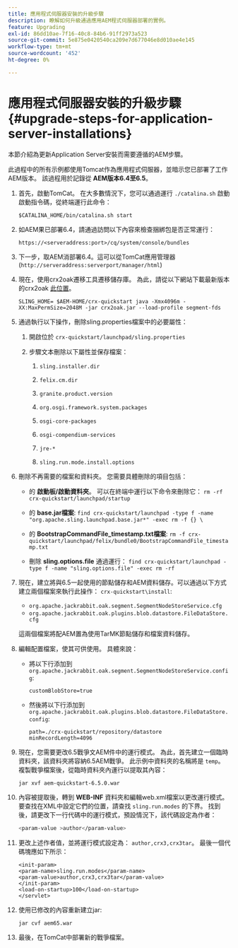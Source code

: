 ```yaml
---
title: 應用程式伺服器安裝的升級步驟
description: 瞭解如何升級通過應用AEM程式伺服器部署的實例。
feature: Upgrading
exl-id: 86dd10ae-7f16-40c8-84b6-91ff2973a523
source-git-commit: 5e875e0420540ca209e7d677046e8d010ae4e145
workflow-type: tm+mt
source-wordcount: '452'
ht-degree: 0%

---
```


# 應用程式伺服器安裝的升級步驟{#upgrade-steps-for-application-server-installations}

本節介紹為更新Application Server安裝而需要遵循的AEM步驟。

此過程中的所有示例都使用Tomcat作為應用程式伺服器，並暗示您已部署了工作AEM版本。 該過程用於記錄從 **AEM版本6.4至6.5**。

1. 首先，啟動TomCat。 在大多數情況下，您可以通過運行 `./catalina.sh` 啟動啟動指令碼，從終端運行此命令：

   ```shell
   $CATALINA_HOME/bin/catalina.sh start
   ```

1. 如AEM果已部署6.4，請通過訪問以下內容來檢查捆綁包是否正常運行：

   ```shell
   https://<serveraddress:port>/cq/system/console/bundles
   ```

1. 下一步，取AEM消部署6.4。這可以從TomCat應用管理器(`http://serveraddress:serverport/manager/html`)

1. 現在，使用crx2oak遷移工具遷移儲存庫。 為此，請從以下網站下載最新版本的crx2oak [此位置](https://repo1.maven.org/maven2/com/adobe/granite/crx2oak/)。

   ```shell
   SLING_HOME= $AEM-HOME/crx-quickstart java -Xmx4096m -XX:MaxPermSize=2048M -jar crx2oak.jar --load-profile segment-fds
   ```

1. 通過執行以下操作，刪除sling.properties檔案中的必要屬性：

   1. 開啟位於 `crx-quickstart/launchpad/sling.properties`
   1. 步驟文本刪除以下屬性並保存檔案：

      1. `sling.installer.dir`

      1. `felix.cm.dir`

      1. `granite.product.version`

      1. `org.osgi.framework.system.packages`

      1. `osgi-core-packages`

      1. `osgi-compendium-services`

      1. `jre-*`

      1. `sling.run.mode.install.options`

1. 刪除不再需要的檔案和資料夾。 您需要具體刪除的項目包括：

   * 的 **啟動板/啟動資料夾**。 可以在終端中運行以下命令來刪除它： `rm -rf crx-quickstart/launchpad/startup`

   * 的 **base.jar檔案**: `find crx-quickstart/launchpad -type f -name "org.apache.sling.launchpad.base.jar*" -exec rm -f {} \`

   * 的 **BootstrapCommandFile_timestamp.txt檔案**: `rm -f crx-quickstart/launchpad/felix/bundle0/BootstrapCommandFile_timestamp.txt`

   * 刪除 **sling.options.file** 通過運行： `find crx-quickstart/launchpad -type f -name "sling.options.file" -exec rm -rf`

1. 現在，建立將與6.5一起使用的節點儲存和AEM資料儲存。可以通過以下方式建立兩個檔案來執行此操作： `crx-quickstart\install`:

   * `org.apache.jackrabbit.oak.segment.SegmentNodeStoreService.cfg`
   * `org.apache.jackrabbit.oak.plugins.blob.datastore.FileDataStore.cfg`

   這兩個檔案將配AEM置為使用TarMK節點儲存和檔案資料儲存。

1. 編輯配置檔案，使其可供使用。 具體來說：

   * 將以下行添加到 `org.apache.jackrabbit.oak.segment.SegmentNodeStoreService.config`:

      `customBlobStore=true`

   * 然後將以下行添加到 `org.apache.jackrabbit.oak.plugins.blob.datastore.FileDataStore.config`:

      ```
      path=./crx-quickstart/repository/datastore
      minRecordLength=4096
      ```

1. 現在，您需要更改6.5戰爭文AEM件中的運行模式。 為此，首先建立一個臨時資料夾，該資料夾將容納6.5AEM戰爭。 此示例中資料夾的名稱將是 `temp`。 複製戰爭檔案後，從臨時資料夾內運行以提取其內容：

   ```
   jar xvf aem-quickstart-6.5.0.war
   ```

1. 內容被提取後，轉到 **WEB-INF** 資料夾和編輯web.xml檔案以更改運行模式。 要查找在XML中設定它們的位置，請查找 `sling.run.modes` 的下界。 找到後，請更改下一行代碼中的運行模式，預設情況下，該代碼設定為作者：

   ```bash
   <param-value >author</param-value>
   ```

1. 更改上述作者值，並將運行模式設定為： `author,crx3,crx3tar`。 最後一個代碼塊應如下所示：

   ```
   <init-param>
   <param-name>sling.run.modes</param-name>
   <param-value>author,crx3,crx3tar</param-value>
   </init-param>
   <load-on-startup>100</load-on-startup>
   </servlet>
   ```

1. 使用已修改的內容重新建立jar:

   ```bash
   jar cvf aem65.war
   ```

1. 最後，在TomCat中部署新的戰爭檔案。
